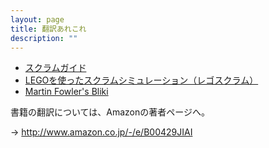 ```yaml
---
layout: page
title: 翻訳あれこれ
description: ""
---
```


* [スクラムガイド](http://www.scrumguides.org/download.html)
* [LEGOを使ったスクラムシミュレーション（レゴスクラム）](http://www.lego4scrum.com/p/scrum-with-lego.html)
* [Martin Fowler's Bliki](http://capsctrl.que.jp/kdmsnr/wiki/bliki/)

書籍の翻訳については、Amazonの著者ページへ。

→ http://www.amazon.co.jp/-/e/B00429JIAI
